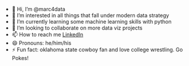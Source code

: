 - 👋 Hi, I’m @marc4data
- 👀 I’m interested in all things that fall under modern data strategy
- 🌱 I’m currently learning some machine learning skills with python
- 💞️ I’m looking to collaborate on more data viz projects
- 📫 How to reach me [LinkedIn](https://www.linkedin.com/in/marc-alexander-9149a42/)
- 😄 Pronouns: he/him/his
- ⚡ Fun fact: oklahoma state cowboy fan and love college wrestling. Go Pokes!

<!---
marc4data/marc4data is a ✨ special ✨ repository because its `README.md` (this file) appears on your GitHub profile.
You can click the Preview link to take a look at your changes.
--->
